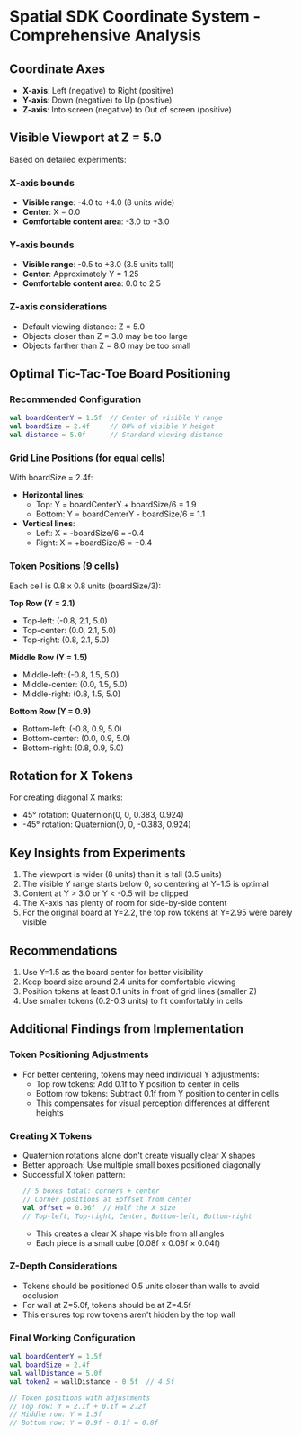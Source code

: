 # Spatial SDK Coordinate System - Comprehensive Analysis

## Coordinate Axes
- **X-axis**: Left (negative) to Right (positive)
- **Y-axis**: Down (negative) to Up (positive)  
- **Z-axis**: Into screen (negative) to Out of screen (positive)

## Visible Viewport at Z = 5.0
Based on detailed experiments:

### X-axis bounds
- **Visible range**: -4.0 to +4.0 (8 units wide)
- **Center**: X = 0.0
- **Comfortable content area**: -3.0 to +3.0

### Y-axis bounds  
- **Visible range**: -0.5 to +3.0 (3.5 units tall)
- **Center**: Approximately Y = 1.25
- **Comfortable content area**: 0.0 to 2.5

### Z-axis considerations
- Default viewing distance: Z = 5.0
- Objects closer than Z = 3.0 may be too large
- Objects farther than Z = 8.0 may be too small

## Optimal Tic-Tac-Toe Board Positioning

### Recommended Configuration
```kotlin
val boardCenterY = 1.5f  // Center of visible Y range
val boardSize = 2.4f     // 80% of visible Y height
val distance = 5.0f      // Standard viewing distance
```

### Grid Line Positions (for equal cells)
With boardSize = 2.4f:
- **Horizontal lines**: 
  - Top: Y = boardCenterY + boardSize/6 = 1.9
  - Bottom: Y = boardCenterY - boardSize/6 = 1.1
- **Vertical lines**:
  - Left: X = -boardSize/6 = -0.4
  - Right: X = +boardSize/6 = +0.4

### Token Positions (9 cells)
Each cell is 0.8 x 0.8 units (boardSize/3):

**Top Row (Y = 2.1)**
- Top-left: (-0.8, 2.1, 5.0)
- Top-center: (0.0, 2.1, 5.0)
- Top-right: (0.8, 2.1, 5.0)

**Middle Row (Y = 1.5)**
- Middle-left: (-0.8, 1.5, 5.0)
- Middle-center: (0.0, 1.5, 5.0)
- Middle-right: (0.8, 1.5, 5.0)

**Bottom Row (Y = 0.9)**
- Bottom-left: (-0.8, 0.9, 5.0)
- Bottom-center: (0.0, 0.9, 5.0)
- Bottom-right: (0.8, 0.9, 5.0)

## Rotation for X Tokens
For creating diagonal X marks:
- 45° rotation: Quaternion(0, 0, 0.383, 0.924)
- -45° rotation: Quaternion(0, 0, -0.383, 0.924)

## Key Insights from Experiments
1. The viewport is wider (8 units) than it is tall (3.5 units)
2. The visible Y range starts below 0, so centering at Y=1.5 is optimal
3. Content at Y > 3.0 or Y < -0.5 will be clipped
4. The X-axis has plenty of room for side-by-side content
5. For the original board at Y=2.2, the top row tokens at Y=2.95 were barely visible

## Recommendations
1. Use Y=1.5 as the board center for better visibility
2. Keep board size around 2.4 units for comfortable viewing
3. Position tokens at least 0.1 units in front of grid lines (smaller Z)
4. Use smaller tokens (0.2-0.3 units) to fit comfortably in cells

## Additional Findings from Implementation

### Token Positioning Adjustments
- For better centering, tokens may need individual Y adjustments:
  - Top row tokens: Add 0.1f to Y position to center in cells
  - Bottom row tokens: Subtract 0.1f from Y position to center in cells
  - This compensates for visual perception differences at different heights

### Creating X Tokens
- Quaternion rotations alone don't create visually clear X shapes
- Better approach: Use multiple small boxes positioned diagonally
- Successful X token pattern:
  ```kotlin
  // 5 boxes total: corners + center
  // Corner positions at ±offset from center
  val offset = 0.06f  // Half the X size
  // Top-left, Top-right, Center, Bottom-left, Bottom-right
  ```
  - This creates a clear X shape visible from all angles
  - Each piece is a small cube (0.08f × 0.08f × 0.04f)

### Z-Depth Considerations
- Tokens should be positioned 0.5 units closer than walls to avoid occlusion
- For wall at Z=5.0f, tokens should be at Z=4.5f
- This ensures top row tokens aren't hidden by the top wall

### Final Working Configuration
```kotlin
val boardCenterY = 1.5f
val boardSize = 2.4f
val wallDistance = 5.0f
val tokenZ = wallDistance - 0.5f  // 4.5f

// Token positions with adjustments
// Top row: Y = 2.1f + 0.1f = 2.2f
// Middle row: Y = 1.5f
// Bottom row: Y = 0.9f - 0.1f = 0.8f
```